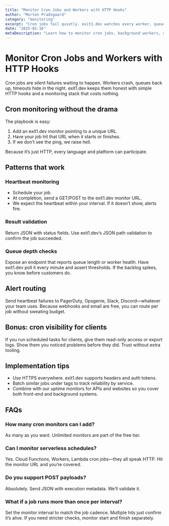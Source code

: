 ```yaml
---
title: "Monitor Cron Jobs and Workers with HTTP Hooks"
author: "Morten Pradsgaard"
category: "monitoring"
excerpt: "Cron jobs fail quietly. exit1.dev watches every worker, queue, and scheduled task with simple HTTP hooks—free and fast."
date: "2025-02-16"
metaDescription: "Learn how to monitor cron jobs, background workers, and queues using exit1.dev HTTP hooks. Catch silent failures with free uptime monitoring and smart alerts."
---
```


# Monitor Cron Jobs and Workers with HTTP Hooks

Cron jobs are silent failures waiting to happen. Workers crash, queues back up, timeouts hide in the night. exit1.dev keeps them honest with simple HTTP hooks and a monitoring stack that costs nothing.

## Cron monitoring without the drama

The playbook is easy:

1. Add an exit1.dev monitor pointing to a unique URL.
2. Have your job hit that URL when it starts or finishes.
3. If we don’t see the ping, we raise hell.

Because it’s just HTTP, every language and platform can participate.

## Patterns that work

### Heartbeat monitoring

- Schedule your job.
- At completion, send a GET/POST to the exit1.dev monitor URL.
- We expect the heartbeat within your interval. If it doesn’t show, alerts fire.

### Result validation

Return JSON with status fields. Use exit1.dev’s JSON path validation to confirm the job succeeded.

### Queue depth checks

Expose an endpoint that reports queue length or worker health. Have exit1.dev poll it every minute and assert thresholds. If the backlog spikes, you know before customers do.

## Alert routing

Send heartbeat failures to PagerDuty, Opsgenie, Slack, Discord—whatever your team uses. Because webhooks and email are free, you can route per job without sweating budget.

## Bonus: cron visibility for clients

If you run scheduled tasks for clients, give them read-only access or export logs. Show them you noticed problems before they did. Trust without extra tooling.

## Implementation tips

- Use HTTPS everywhere. exit1.dev supports headers and auth tokens.
- Batch similar jobs under tags to track reliability by service.
- Combine with our uptime monitors for APIs and websites so you cover both front-end and background systems.

## FAQs

### How many cron monitors can I add?

As many as you want. Unlimited monitors are part of the free tier.

### Can I monitor serverless schedules?

Yes. Cloud Functions, Workers, Lambda cron jobs—they all speak HTTP. Hit the monitor URL and you’re covered.

### Do you support POST payloads?

Absolutely. Send JSON with execution metadata. We’ll validate it.

### What if a job runs more than once per interval?

Set the monitor interval to match the job cadence. Multiple hits just confirm it’s alive. If you need stricter checks, monitor start and finish separately.

